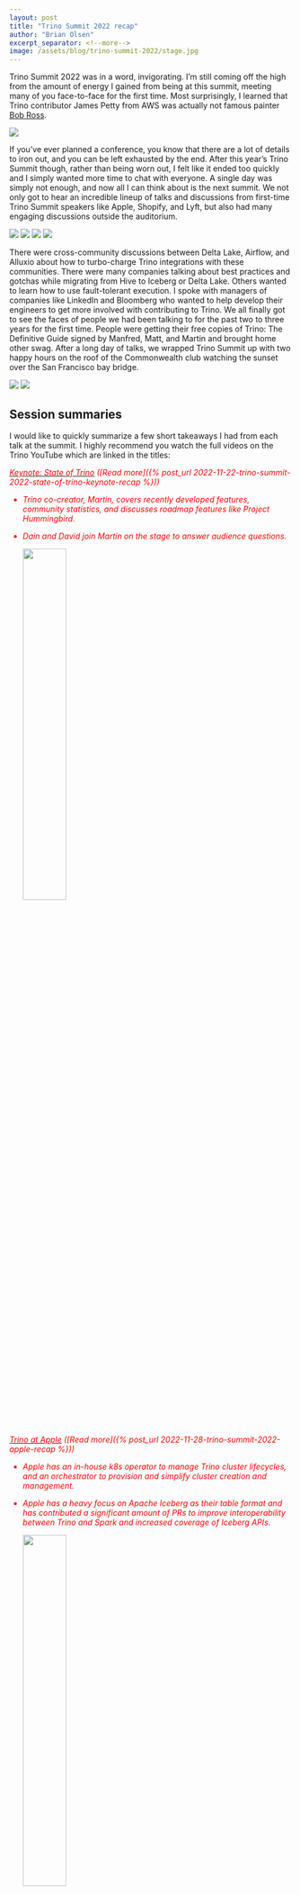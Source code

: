 ```yaml
---
layout: post
title: "Trino Summit 2022 recap"
author: "Brian Olsen"
excerpt_separator: <!--more-->
image: /assets/blog/trino-summit-2022/stage.jpg
---
```


Trino Summit 2022 was in a word, invigorating. I’m still coming off the high 
from the amount of energy I gained from being at this summit, meeting many of
you face-to-face for the first time. Most surprisingly, I learned that Trino
contributor James Petty from AWS was actually not famous painter
[Bob Ross](https://en.wikipedia.org/wiki/Bob_Ross).

<!--more-->

<img src="/assets/blog/trino-summit-2022/james-petty.png"/>

If you’ve ever planned a conference, you know that there are a lot of details to
iron out, and you can be left exhausted by the end. After this year’s Trino
Summit though, rather than being worn out, I felt like it ended too quickly and
I simply wanted more time to chat with everyone. A single day was simply not
enough, and now all I can think about is the next summit. We not only got to
hear an incredible lineup of talks and discussions from first-time Trino Summit
speakers like Apple, Shopify, and Lyft, but also had many engaging discussions
outside the auditorium.

<img src="/assets/blog/trino-summit-2022/swag.jpg"/>
<img src="/assets/blog/trino-summit-2022/authors.jpg"/>
<img src="/assets/blog/trino-summit-2022/talking-1.jpg"/>
<img src="/assets/blog/trino-summit-2022/talking-2.jpg"/>

There were cross-community discussions between Delta Lake, Airflow, and Alluxio
about how to turbo-charge Trino integrations with these communities. There were
many companies talking about best practices and gotchas while migrating from
Hive to Iceberg or Delta Lake. Others wanted to learn how to use fault-tolerant
execution. I spoke with managers of companies like LinkedIn and Bloomberg who
wanted to help develop their engineers to get more involved with contributing to
Trino. We all finally got to see the faces of people we had been talking to for
the past two to three years for the first time. People were getting their free
copies of Trino: The Definitive Guide signed by Manfred, Matt, and Martin and
brought home other swag. After a long day of talks, we wrapped Trino Summit up
with two happy hours on the roof of the Commonwealth club watching the sunset
over the San Francisco bay bridge.

<img src="/assets/blog/trino-summit-2022/speech.jpg"/>
<img src="/assets/blog/trino-summit-2022/happy-hour.jpg"/>

## Session summaries

I would like to quickly summarize a few short takeaways I had from each talk at
the summit. I highly recommend you watch the full videos on the Trino YouTube
which are linked in the titles:

[<i class="fab fa-youtube" style="color: red;"/> Keynote: State of Trino](https://www.youtube.com/watch?v=mUq_h3oArp4)
([Read more]({% post_url 2022-11-22-trino-summit-2022-state-of-trino-keynote-recap %}))
* Trino co-creator, Martin, covers recently developed features, community 
  statistics, and discusses roadmap features like Project Hummingbird.
* Dain and David join Martin on the stage to answer audience questions.
  
  <a href="https://www.youtube.com/watch?v=mUq_h3oArp4"><img width="40%" src="/assets/blog/trino-summit-2022/keynote.jpg"/></a>

[<i class="fab fa-youtube" style="color: red;"/> Trino at Apple](https://www.youtube.com/watch?v=3afcRK6Yvio)
([Read more]({% post_url 2022-11-28-trino-summit-2022-apple-recap %}))
* Apple has an in-house k8s operator to manage Trino cluster lifecycles, and an
  orchestrator to provision and simplify cluster creation and management.
* Apple has a heavy focus on Apache Iceberg as their table format and has
  contributed a significant amount of PRs to improve interoperability between
  Trino and Spark and increased coverage of Iceberg APIs.

  <a href="https://www.youtube.com/watch?v=3afcRK6Yvio"><img width="40%" src="/assets/blog/trino-summit-2022/apple.jpg"/></a>
  
[<i class="fab fa-youtube" style="color: red;"/> Enterprise-ready Trino at Bloomberg: One Giant Leap Toward Data Mesh!](https://www.youtube.com/watch?v=ePr-iVQ5ri4)
([Read more]({% post_url 2022-11-30-trino-summit-2022-bloomberg-recap %}))
* Bloomberg uses Trino to centralize access to their massive amounts of catalogs
  under many different departments.
* To offer Trino-as-a-Service for varying workloads, they use a Trino Load
  Balancer (a fork of the popular presto-gateway project at Lyft) to add new
  functionality. In talking with them after their presentation, the Bloomberg
  team expressed an interest in wanting to open source this work to the
  community as a more generalized solution than the gateway project.

  <a href="https://www.youtube.com/watch?v=ePr-iVQ5ri4"><img width="40%" src="/assets/blog/trino-summit-2022/bloomberg.jpg"/></a>
  
[<i class="fab fa-youtube" style="color: red;"/> Optimizing Trino using spot instances](https://www.youtube.com/watch?v=vz9reBUgQTE)
([Read more]({% post_url 2022-12-01-trino-summit-2022-zillow-recap %}))
* In an attempt to minimize costs, Zillow is measuring the efficacy of running
  Trino ETL jobs on spot instances.
* This currently runs the risk of retries for failure but future work will look
  at utilizing the new fault-tolerant execution method to mitigate retries in
  the event of failure.

  <a href="https://www.youtube.com/watch?v=vz9reBUgQTE"><img width="40%" src="/assets/blog/trino-summit-2022/zillow.jpg"/></a>
  
[<i class="fab fa-youtube" style="color: red;"/> Leveraging Trino to Power Data at Goldman Sachs](https://www.youtube.com/watch?v=g9fLA3tFG-Q)
([Read more]({% post_url 2022-12-05-trino-summit-2022-goldman-sachs-recap %}))
* Goldman Sachs uses Trino to power their data quality service, taking advantage
  of the fact that Trino centralizes all visibility across their platform.

<a href="https://www.youtube.com/watch?v=g9fLA3tFG-Q"><img width="40%" src="/assets/blog/trino-summit-2022/goldman-sachs.png"/></a>
  
[<i class="fab fa-youtube" style="color: red;"/> Elevating data fabric to data mesh: Solving data needs in hybrid datalakes](https://www.youtube.com/watch?v=sSWBi7bBotQ)
([Read more]({% post_url 2022-12-07-trino-summit-2022-comcast-recap %}))
* Comcast takes us through their Trino architecture journey by providing the
  history of their Data Fabric service, and now discusses the data governance
  and culture changes required to realize a Data Mesh with Trino.

  <a href="https://www.youtube.com/watch?v=sSWBi7bBotQ"><img width="40%" src="/assets/blog/trino-summit-2022/comcast.jpg"/></a>
  
[<i class="fab fa-youtube" style="color: red;"/> Rewriting History: Migrating petabytes of data to Apache Iceberg using Trino](https://www.youtube.com/watch?v=nJBBw-xnLU8)
([Read more]({% post_url 2022-12-09-trino-summit-2022-shopify-recap %}))
* Shopify has recently migrates of its workloads to Trino. One of the first
  hurdles was dealing with many issues in the Hive table format, so they quickly
  upgraded to the Iceberg table format.
* They initially encountered numerous issued, but experienced incredibly fast
  turnaround of fixes from the Trino project that resolved their issues during
  the migration.
* There’s also a benchmark of how updating to a columnar format and Iceberg
  table format drastically improves the results.

  <a href="https://www.youtube.com/watch?v=nJBBw-xnLU8"><img width="40%" src="/assets/blog/trino-summit-2022/shopify.jpg"/></a>
  
[<i class="fab fa-youtube" style="color: red;"/> Trino for Large Scale ETL at Lyft](https://www.youtube.com/watch?v=FL3c1Ue7YWM)
([Read more]({% post_url 2022-12-12-trino-summit-2022-lyft-recap %}))
* Lyft is using Trino to perform ETL jobs scanning 10PB of data per day, and
  writing 100TB per day. They are not using fault-tolerant execution.
* In the last year, Lyft cut their number of Trino nodes in half, while
  increasing the volume of their workloads due to recent improvements in Trino
  and upgrades in Java versions.
* Keeping up with the rapid release cycle of Trino was a challenge and Lyft
  showcases their regression testing using their query replay framework.

  <a href="https://www.youtube.com/watch?v=FL3c1Ue7YWM"><img width="40%" src="/assets/blog/trino-summit-2022/lyft.jpg"/></a>
  
[<i class="fab fa-youtube" style="color: red;"/> Federating them all on Starburst Galaxy](https://www.youtube.com/watch?v=Zfmxwu0m98k)
([Read more]({% post_url 2022-12-12-trino-summit-2022-starburst-recap %}))
* Running and scaling Trino is difficult. Starburst showcases Starburst Galaxy,
  a SaaS data platform built around the Trino query engine.
* This demoes running federated queries over Pokémon data scattered across
  MongoDB and Iceberg tables.

  <a href="https://www.youtube.com/watch?v=Zfmxwu0m98k"><img width="40%" src="/assets/blog/trino-summit-2022/starburst.jpg"/></a>
  
[<i class="fab fa-youtube" style="color: red;"/> Trino at Quora: Speed, Cost, Reliability Challenges and Tips](https://www.youtube.com/watch?v=Q03DzL_fm-I)
* Quora uses a large number of Trino clusters for ad-hoc, ETL, time series, A/B
  testing, and backfill data.
* Quora faced some initially high costs on Trino due to inefficient uses of
  resources.
* To address this they migrated to use Graviton instances, implemented
  autoscaling, and optimized query efficiency.

  <a href="https://www.youtube.com/watch?v=Q03DzL_fm-I"><img width="40%" src="/assets/blog/trino-summit-2022/quora.jpg"/></a>
  
[<i class="fab fa-youtube" style="color: red;"/> Journey to Iceberg with SK Telecom](https://www.youtube.com/watch?v=V9_aPLXATh8)
* The speakers travelled all the way from South Korea to join us in person.
* SK Telecom had a multitude of performance issues that all stemmed from the
  lack of flexibility in the Hive model and metastore.
* They migrated to Iceberg to address performance issues and had added benefits
  of Iceberg’s table format to improve developer workflow.
* Housekeeping operations like optimize were already addressed by the Iceberg
  community and quickly added to Trino.
* This reduced query processing time by 80%.

  <a href="https://www.youtube.com/watch?v=V9_aPLXATh8"><img width="40%" src="/assets/blog/trino-summit-2022/sk-telecom.jpg"/></a>
  
[<i class="fab fa-youtube" style="color: red;"/> Using Trino with Apache Airflow for (almost) all your data problems](https://www.youtube.com/watch?v=xKDN7RUJ5i4)
* Airflow is a highly functional and well-adopted workflow management platform
  to schedule jobs on your data platform.
* The Trino integration for Airflow recently landed and this coincided with the
  GA arrival of fault-tolerance execution mode in Trino.

  <a href="https://www.youtube.com/watch?v=xKDN7RUJ5i4"><img width="40%" src="/assets/blog/trino-summit-2022/astronomer.jpg"/></a>
  
[<i class="fab fa-youtube" style="color: red;"/> How we use Trino to analyze our Product-led Growth (PLG) user activation funnel](https://www.youtube.com/watch?v=MCB_1furnAo)
* Upsolver solves a lot of common data problems on their platform.
* One such problem is measuring activation rates in a product-led growthteam. This requires taking action on many sources of data.
* Trino makes a natural fit to address the issues of joining this data together.

  <a href="https://www.youtube.com/watch?v=MCB_1furnAo"><img width="40%" src="/assets/blog/trino-summit-2022/upsolver.jpg"/></a>

## Federate 'em all

After a whole day of throwing Trino balls out to the crowd, we got to see a
nice metaphor for federated data by throwing them all in the air and yelling,
"Federate 'em all!"

<img src="/assets/blog/trino-summit-2022/balls.jpg"/>

## Trino Contributor Congregation

The day after the summit, we invited a relatively small group of our
contributors to meet for the inaugural Trino Contributor Congregation (TCC).
This gathered many of our long-time and heavy Trino contributors. We had folks
from companies like Starburst, AWS, Apple, Bloomberg, Lyft, Comcast, LinkedIn,
Treasure Data, and others. Let’s dive into some of the topics we discussed.

<img src="/assets/blog/trino-summit-2022/contributor-congregation.jpg"/>

We discussed feature proposals like:

* The Trino loadbalancer which is an adaption of the popular gateway project from Lyft.
* A Ranger plugin to be maintained by the Trino community rather than rely on the Ranger project.
* A Snowflake connector that was traditionally held back by the lack of infrastructure.

We discussed the need for better shared testing datasets outside of the TPC-H
and TPC-DS that are more representative of real workloads that many are using.

We discussed the need for a clearer process for contributors to follow to
minimize the time to get features merged and avoid stale PRs. This is being
addressed by the backlog grooming performed by the developer relations team, and
assigning maintainers to own various PRs. While there is never a promise to
merge a PR, improving the turnaround and communication on PRs is crucial to keep
happy contributors and improve the health of the project.

While we were sad that not everyone could make the in-person TCC, we plan to
have virtual TCCs on a more frequent cadence and have the in-person TCCs
alongside larger in-person events. Getting these TCCs right is core to growing
the maintainership and continued success of the Trino project.

We hope all of you who could join us in-person and online enjoyed yourselves. We
all had such a blast! Stay tuned for updates on the next Trino Summit location!


<img src="/assets/blog/trino-summit-2022/bun-bun-bye.jpg"/>
